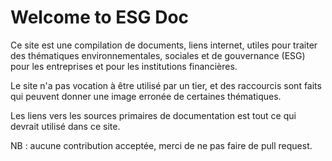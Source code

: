 # Welcome to ESG Doc

Ce site est une compilation de documents, liens internet, utiles pour traiter des thématiques environnementales, sociales et de gouvernance (ESG) pour les entreprises et pour les institutions financières.

Le site n'a pas vocation à être utilisé par un tier, et des raccourcis sont faits qui peuvent donner une image erronée de certaines thématiques.

Les liens vers les sources primaires de documentation est tout ce qui devrait utilisé dans ce site.

NB : aucune contribution acceptée, merci de ne pas faire de pull request.
